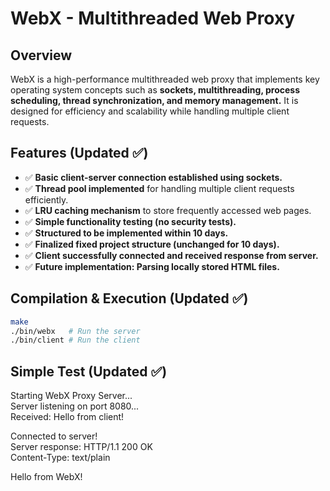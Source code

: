 # WebX - Multithreaded Web Proxy

## Overview
WebX is a high-performance multithreaded web proxy that implements key operating system concepts such as **sockets, multithreading, process scheduling, thread synchronization, and memory management.** It is designed for efficiency and scalability while handling multiple client requests.

## Features (Updated ✅)
- ✅ **Basic client-server connection established using sockets.**  
- ✅ **Thread pool implemented** for handling multiple client requests efficiently.  
- ✅ **LRU caching mechanism** to store frequently accessed web pages.  
- ✅ **Simple functionality testing (no security tests).**  
- ✅ **Structured to be implemented within 10 days.**  
- ✅ **Finalized fixed project structure (unchanged for 10 days).**  
- ✅ **Client successfully connected and received response from server.**  
- ✅ **Future implementation: Parsing locally stored HTML files.**  

## Compilation & Execution (Updated ✅)
```sh
make
./bin/webx   # Run the server
./bin/client # Run the client
```

## Simple Test (Updated ✅)
Starting WebX Proxy Server... <br>
Server listening on port 8080... <br>
Received: Hello from client! <br>

Connected to server! <br>
Server response: HTTP/1.1 200 OK <br>
Content-Type: text/plain <br>

Hello from WebX! 

